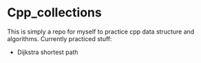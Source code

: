 # Cpp_collections
This is simply a repo for myself to practice cpp data structure and algorithms.
Currently practiced stuff:
- Dijkstra shortest path
